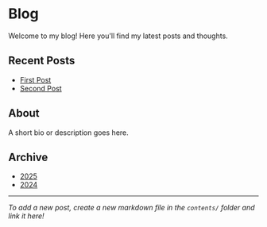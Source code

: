 # Blog

Welcome to my blog! Here you'll find my latest posts and thoughts.

## Recent Posts
- [First Post](#)
- [Second Post](#)

## About
A short bio or description goes here.

## Archive
- [2025](#)
- [2024](#)

---

*To add a new post, create a new markdown file in the `contents/` folder and link it here!*
